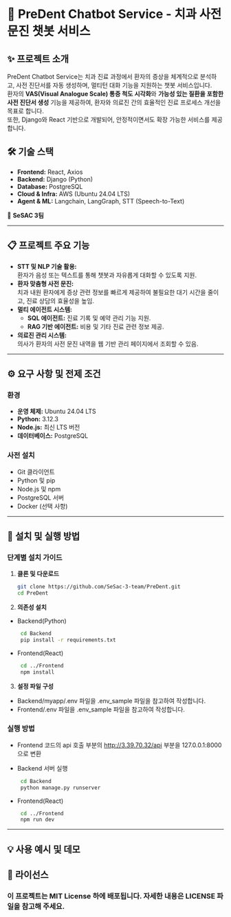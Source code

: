 # 🦷 PreDent Chatbot Service - 치과 사전 문진 챗봇 서비스

## ✨ 프로젝트 소개

PreDent Chatbot Service는 치과 진료 과정에서 환자의 증상을 체계적으로 분석하고, 사전 진단서를 자동 생성하며, 멀티턴 대화 기능을 지원하는 챗봇 서비스입니다.  
환자의 **VAS(Visual Analogue Scale) 통증 척도 시각화**와 **가능성 있는 질환을 포함한 사전 진단서 생성** 기능을 제공하여, 환자와 의료진 간의 효율적인 진료 프로세스 개선을 목표로 합니다.  
또한, Django와 React 기반으로 개발되어, 안정적이면서도 확장 가능한 서비스를 제공합니다.

## 🛠️ 기술 스택

- **Frontend:** React, Axios
- **Backend:** Django (Python)
- **Database:** PostgreSQL
- **Cloud & Infra:** AWS (Ubuntu 24.04 LTS)
- **Agent & ML:** Langchain, LangGraph, STT (Speech-to-Text)

🚀 **SeSAC 3팀**

---

## 📋 프로젝트 주요 기능

- **STT 및 NLP 기술 활용:**  
  환자가 음성 또는 텍스트를 통해 챗봇과 자유롭게 대화할 수 있도록 지원.
- **환자 맞춤형 사전 문진:**  
  치과 내원 환자에게 증상 관련 정보를 빠르게 제공하여 불필요한 대기 시간을 줄이고, 진료 상담의 효율성을 높임.
- **멀티 에이전트 시스템:**
  - **SQL 에이전트:** 진료 기록 및 예약 관리 기능 지원.
  - **RAG 기반 에이전트:** 비용 및 기타 진료 관련 정보 제공.
- **의료진 관리 시스템:**  
  의사가 환자의 사전 문진 내역을 웹 기반 관리 페이지에서 조회할 수 있음.

---

## ⚙️ 요구 사항 및 전제 조건

### 환경

- **운영 체제:** Ubuntu 24.04 LTS
- **Python:** 3.12.3
- **Node.js:** 최신 LTS 버전
- **데이터베이스:** PostgreSQL

### 사전 설치

- Git 클라이언트
- Python 및 pip
- Node.js 및 npm
- PostgreSQL 서버
- Docker (선택 사항)

---

## 🚀 설치 및 실행 방법

### 단계별 설치 가이드

1. **클론 및 다운로드**

   ```bash
   git clone https://github.com/SeSac-3-team/PreDent.git
   cd PreDent
   ```

2. **의존성 설치**

- Backend(Python)

  ```bash
   cd Backend
   pip install -r requirements.txt
  ```

- Frontend(React)
  ```bash
   cd ../Frontend
   npm install
  ```

3. **설정 파일 구성**

- Backend/myapp/.env 파일을 .env_sample 파일을 참고하여 작성합니다.
- Frontend/.env 파일을 .env_sample 파일을 참고하여 작성합니다.

### 실행 방법

- Frontend 코드의 api 호출 부분의 http://3.39.70.32/api 부분을 127.0.0.1:8000으로 변환

- Backend 서버 실행

  ```bash
   cd Backend
   python manage.py runserver
  ```

- Frontend(React)
  ```bash
   cd ../Frontend
   npm run dev
  ```

---

## 💡 사용 예시 및 데모

## 📄 라이선스

### 이 프로젝트는 MIT License 하에 배포됩니다. 자세한 내용은 LICENSE 파일을 참고해 주세요.
